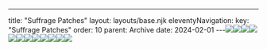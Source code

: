 ---
title: "Suffrage Patches"
layout: layouts/base.njk
eleventyNavigation:
  key: "Suffrage Patches"
  order: 10
  parent: Archive
date: 2024-02-01
---![](https://s3.eu-west-1.amazonaws.com/jessicaakerman.com/People50%.jpg)![](https://s3.eu-west-1.amazonaws.com/jessicaakerman.com/trio.jpg)![](https://s3.eu-west-1.amazonaws.com/jessicaakerman.com/Irish+Women.jpg)![](https://s3.eu-west-1.amazonaws.com/jessicaakerman.com/December-Adelaide-web.jpg)![](https://s3.eu-west-1.amazonaws.com/jessicaakerman.com/RosaMayBillinghurst-thumbsq.jpg)![](https://s3.eu-west-1.amazonaws.com/jessicaakerman.com/November-MarchoftheWomen-sq.jpg)![](https://s3.eu-west-1.amazonaws.com/jessicaakerman.com/Shewillprovidesq2.jpg)![](https://s3.eu-west-1.amazonaws.com/jessicaakerman.com/SophiaDuleepSinghMaypatch50%.jpg)![](https://s3.eu-west-1.amazonaws.com/jessicaakerman.com/Green+Patch+square.jpg)![](https://s3.eu-west-1.amazonaws.com/jessicaakerman.com/Allpatches-web.jpg)![](https://s3.eu-west-1.amazonaws.com/jessicaakerman.com/MensLeagueforWomensSuffrage50.jpg)![](https://s3.eu-west-1.amazonaws.com/jessicaakerman.com/Millicent-January-Suffrage-patch.jpg)